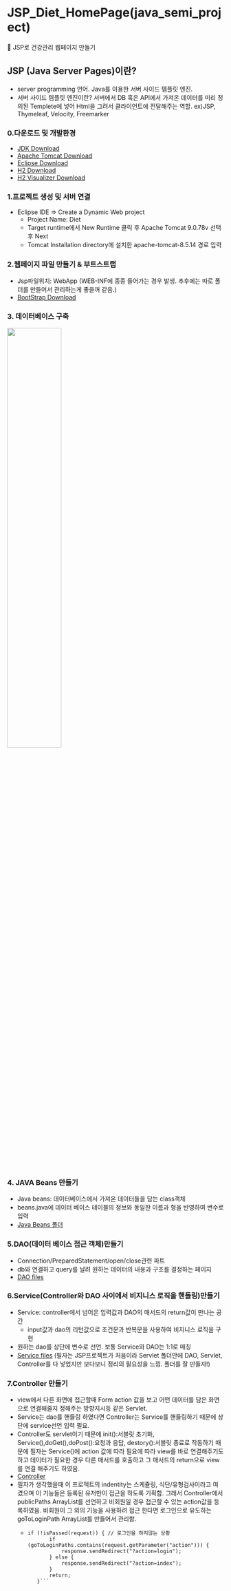 # JSP_Diet_HomePage(java_semi_project)
:page_with_curl: JSP로 건강관리 웹페이지 만들기</br>
## JSP (Java Server Pages)이란?

- server programming 언어. Java를 이용한 서버 사이드 템플릿 엔진.</br>
- 서버 사이드 템플릿 엔진이란? 서버에서 DB 혹은 API에서 가져온 데이터를 미리 정의된 Templete에 넣어 Html을 그려서 클라이언트에 전달해주는 역할. ex)JSP, Thymeleaf, Velocity, Freemarker 

### 0.다운로드 및 개발환경
- [JDK Download](https://www.oracle.com/java/technologies/downloads/#java8, "JDK link")
- [Apache Tomcat Download](https://tomcat.apache.org/download-80.cgi, "Apache Tomcat link")
- [Eclipse Download](https://www.eclipse.org/downloads/, "Eclipse link")
- [H2 Download](https://www.h2database.com/html/download.html, "H2 link")
- [H2 Visualizer Download](https://www.dbvis.com/, "H2 Visualizer link")

### 1.프로젝트 생성 및 서버 연결
- Eclipse IDE => Create a Dynamic Web project
  - Project Name: Diet
  - Target runtime에서 New Runtime 클릭 후 Apache Tomcat 9.0.78v 선택 후 Next
  - Tomcat Installation directory에 설치한 apache-tomcat-8.5.14 경로 입력
    
### 2.웹페이지 파일 만들기 & 부트스트랩
- Jsp파일위치: WebApp (WEB-INF에 종종 들어가는 경우 발생. 추후에는 따로 폴더를 만들어서 관리하는게 좋을꺼 같음.)
- [BootStrap Download](https://getbootstrap.com/docs/4.4/getting-started/download/, "BootStrap link")

### 3. 데이터베이스 구축
<img width="50%" src="https://github.com/DoYongJu/java_semi_project/assets/43160573/c6d56174-95f1-48dc-a8d8-8cea93df7c35"/>
</br>

### 4. JAVA Beans 만들기
- Java beans: 데이터베이스에서 가져온 데이터들을 담는 class객체
- beans.java에 데이터 베이스 테이블의 정보와 동일한 이름과 형을 반영하여 변수로 입력
- [Java Beans 폴더](https://github.com/DoYongJu/java_semi_project/tree/master/Diet/src/main/java/bean, "JavaBeans link")

### 5.DAO(데이터 베이스 접근 객체)만들기
- Connection/PreparedStatement/open/close관련 파트
- db와 연결하고 query를 날려 원하는 데이터의 내용과 구조를 결정하는 페이지
- [DAO files](https://github.com/DoYongJu/java_semi_project/tree/master/Diet/src/main/java/servlet, "daofiles link")

### 6.Service(Controller와 DAO 사이에서 비지니스 로직을 핸들링)만들기 
- Service: controller에서 넘어온 입력값과 DAO의 매서드의 return값이 만나는 공간
   - input값과 dao의 리턴값으로 조건문과 반복문을 사용하여 비지니스 로직을 구현
- 원하는 dao를 상단에 변수로 선언. 보통 Service와 DAO는 1:1로 매칭
- [Service files](https://github.com/DoYongJu/java_semi_project/tree/master/Diet/src/main/java/servlet, "Servicefiles link")
  (필자는 JSP프로젝트가 처음이라 Servlet 폴더안에 DAO, Servlet, Controller를 다 넣었지만 보다보니 정리의 필요성을 느낌. 폴더를 잘 만들자!)
### 7.Controller 만들기
- view에서 다른 화면에 접근할때 Form action 값을 보고 어떤 데이터를 담은 화면으로 연결해줄지 정해주는 방향지시등 같은 Servlet.
- Service는 dao를 핸들링 하였다면 Controller는 Service를 핸들링하기 때문에 상단에 service선언 입력 필요.
- Controller도 servlet이기 때문에 init():서블릿 초기화, Service(),doGet(),doPost():요청과 응답, destory():서블릿 종료로 작동하기  때문에 필자는 Service()에 action 값에 따라 필요에 따라 view를 바로 연결해주기도 하고 데이터가 필요한 경우 다른 매서드를 호출하고 그 매서드의 return으로 view를 연결 해주기도 하였음. 
- [Controller](https://github.com/DoYongJu/java_semi_project/blob/master/Diet/src/main/java/servlet/Controller.java, "daofiles link")
- 필자가 생각했을때 이 프로젝트의 indentity는 스케쥴링, 식단/유형검사이라고 여겼으며 이 기능들은 등록된 유저만이 접근을 하도록 기획함. 그래서 Controller에서 publicPaths ArrayList를 선언하고 비회원일 경우 접근할 수 있는 action값을 등록하였음. 비회원이 그 외의 기능을 사용하려 접근 한다면 로그인으로 유도하는 goToLoginPath ArrayList를 만들어서 관리함.
   - ```
     if (!isPassed(request)) { // 로그인을 하지않는 상황
			if (goToLoginPaths.contains(request.getParameter("action"))) {
				response.sendRedirect("?action=login");
			} else {
				response.sendRedirect("?action=index");
			}
			return;
		}```
